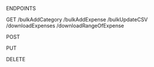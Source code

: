 ENDPOINTS

GET 
/bulkAddCategory
/bulkAddExpense
/bulkUpdateCSV
/downloadExpenses
/downloadRangeOfExpense

POST

PUT

DELETE